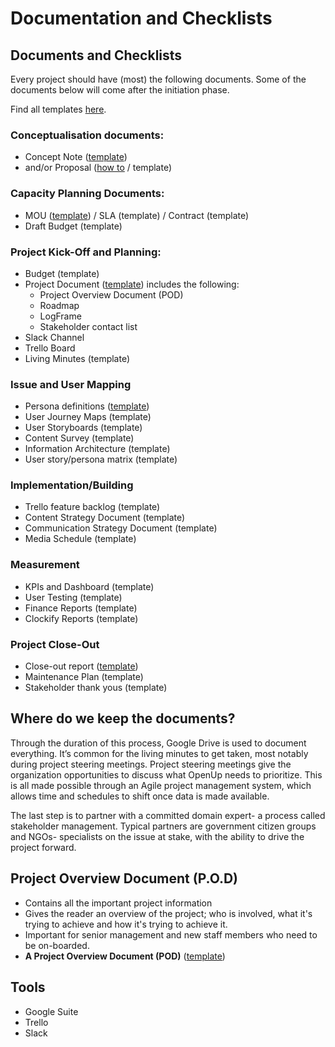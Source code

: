 # Documentation and Checklists

## Documents and Checklists

Every project should have \(most\) the following documents. Some of the documents below will come after the initiation phase.

Find all templates [here](https://drive.google.com/drive/folders/1IIx_uEQZRn_W3bx9Ax1h_5-PU2TWUSQx).

### Conceptualisation documents:

* Concept Note \([template](https://docs.google.com/document/u/0/?ftv=1&folder=16iUU-4IjDorE_YB2c-wYNurnLINxkmxd&tgif=d)\) 
* and/or Proposal \([how to](https://docs.google.com/document/d/1M4PvAaQYEKCQ-tX67pnkZeMkdPgNCUY4HH8CHZygZUA/edit#) / template\)

### Capacity Planning Documents:

* MOU \([template](https://docs.google.com/document/d/1EqLR3jysI5ORx8SKJhoP3WpKAsNYlu7IDMb5lcU0lJQ/edit?usp=sharing)\) / SLA \(template\) / Contract \(template\)
* Draft Budget \(template\)

### Project Kick-Off and Planning:

* Budget \(template\)
* Project Document \([template](https://docs.google.com/spreadsheets/d/12i7esEb6RpQLFOYvZlWut4MipgytYWzB6R_9ImAakQo/edit?usp=sharing)\) includes the following:
  * Project Overview Document \(POD\)
  * Roadmap
  * LogFrame
  * Stakeholder contact list
* Slack Channel
* Trello Board
* Living Minutes \(template\)

### Issue and User Mapping

* Persona definitions \([template](https://docs.google.com/document/d/1tO_1ayW-YleoBltjuLF0x0zF_ZgXDe0VEn8KuIdGOVo/edit?usp=sharing)\)
* User Journey Maps \(template\)
* User Storyboards \(template\)
* Content Survey \(template\)
* Information Architecture \(template\)
* User story/persona matrix \(template\)

### Implementation/Building

* Trello feature backlog \(template\)
* Content Strategy Document \(template\)
* Communication Strategy Document \(template\)
* Media Schedule \(template\)

### Measurement

* KPIs and Dashboard \(template\)
* User Testing \(template\)
* Finance Reports \(template\)
* Clockify Reports \(template\)

### Project Close-Out

* Close-out report \([template](https://docs.google.com/document/d/1SRemCgyrqz627BBciS2wn6FInh117K49bQ6j95nuKwQ/edit?usp=sharing)\)
* Maintenance Plan \(template\)
* Stakeholder thank yous \(template\)

## Where do we keep the documents?

Through the duration of this process, Google Drive is used to document everything. It’s common for the living minutes to get taken, most notably during project steering meetings. Project steering meetings give the organization opportunities to discuss what OpenUp needs to prioritize. This is all made possible through an Agile project management system, which allows time and schedules to shift once data is made available. 

The last step is to partner with a committed domain expert- a process called stakeholder management. Typical partners are government citizen groups and NGOs- specialists on the issue at stake, with the ability to drive the project forward. 

## Project Overview Document \(P.O.D\)

* Contains all the important project information 
* Gives the reader an overview of the project; who is involved, what it's trying to achieve and how it's trying to achieve it. 
* Important for senior management and new staff members who need to be on-boarded. 
* **A Project Overview Document \(POD\)** \([template](https://docs.google.com/spreadsheets/d/12i7esEb6RpQLFOYvZlWut4MipgytYWzB6R_9ImAakQo/edit?usp=sharing)\)

## Tools

* Google Suite
* Trello
* Slack

